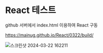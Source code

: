 # React 테스트

github 서버에서 index.html 이용하여 React 구동

https://mainug.github.io/React/0322/build/

![스크린샷 2024-03-22 162211](https://github.com/mainug/React/assets/48702167/01f9e288-bc86-4f06-845c-6c84063aba0c)
